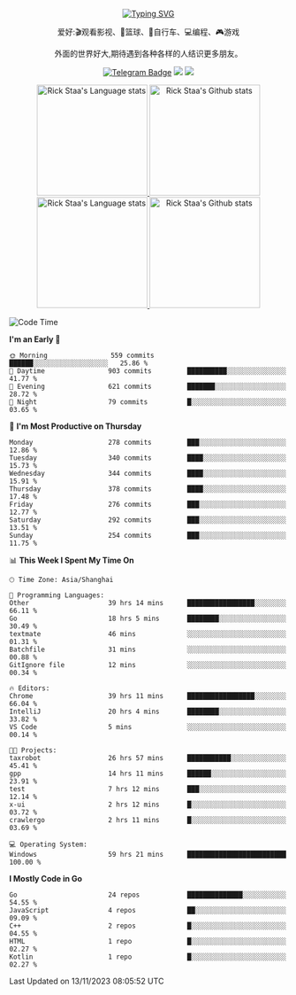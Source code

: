 <div align="center"> 

[![Typing SVG](https://readme-typing-svg.herokuapp.com?size=25&duration=2500&color=eeeeee&vCenter=true&width=200&height=40&lines=Hi+there+%F0%9F%91%8B%F0%9F%8F%BB;I'm+DanBai)](https://git.io/typing-svg)

爱好:🎬观看影视、🏀篮球、🚴自行车、💻编程、🎮游戏

外面的世界好大,期待遇到各种各样的人结识更多朋友。

[![Telegram Badge](https://img.shields.io/badge/-Telegram-blue?style=flat&logo=Telegram&logoColor=white)](https://t.me/danbai9420) 
[![](https://img.shields.io/badge/-Blog-brightgreen?style=flat&logo=Blogger&logoColor=white)](https://p00q.cn)
[![](https://img.shields.io/badge/-Email-red?style=flat&logo=Mail.Ru&logoColor=white)](mailto:danbai@88.com)
</div>

<!-- Light Mode -->
<div align="center"> 
<a href="https://github.com/anuraghazra/github-readme-stats#gh-light-mode-only">
<img height=200 src="https://github-readme-stats.vercel.app/api/top-langs/?username=danbai225&layout=compact&langs_count=10&hide_border=1&role=OWNER,COLLABORATOR#gh-light-mode-only" alt="Rick Staa's Language stats" />
</a>
<a href="https://github.com/anuraghazra/github-readme-stats#gh-light-mode-only">
<img height=200 src="https://github-readme-stats.vercel.app/api?username=danbai225&show_icons=true&count_private=true&line_height=28&hide_border=1&include_all_commits=true&card_width=450&role=OWNER,COLLABORATOR&exclude_repo=github-readme-stats#gh-light-mode-only" alt="Rick Staa's Github stats" />
</a>
</div>

<!-- Dark Mode -->
<div align="center"> 
<a href="https://github.com/anuraghazra/github-readme-stats#gh-dark-mode-only">
<img height=200 src="https://github-readme-stats.vercel.app/api/top-langs/?username=danbai225&layout=compact&langs_count=10&hide_border=1&role=OWNER,COLLABORATOR&theme=github_dark#gh-dark-mode-only" alt="Rick Staa's Language stats" />
</a>
<a href="https://github.com/anuraghazra/github-readme-stats#gh-dark-mode-only">
<img height=200 src="https://github-readme-stats.vercel.app/api?username=danbai225&show_icons=true&count_private=true&line_height=28&hide_border=1&include_all_commits=true&card_width=450&role=OWNER,COLLABORATOR&exclude_repo=github-readme-stats&theme=github_dark#gh-dark-mode-only" alt="Rick Staa's Github stats" />
</a>
</div>

<!--START_SECTION:waka-->
![Code Time](http://img.shields.io/badge/Code%20Time-1%2C487%20hrs%207%20mins-blue)

**I'm an Early 🐤** 

```text
🌞 Morning                559 commits         ██████░░░░░░░░░░░░░░░░░░░   25.86 % 
🌆 Daytime                903 commits         ██████████░░░░░░░░░░░░░░░   41.77 % 
🌃 Evening                621 commits         ███████░░░░░░░░░░░░░░░░░░   28.72 % 
🌙 Night                  79 commits          █░░░░░░░░░░░░░░░░░░░░░░░░   03.65 % 
```
📅 **I'm Most Productive on Thursday** 

```text
Monday                   278 commits         ███░░░░░░░░░░░░░░░░░░░░░░   12.86 % 
Tuesday                  340 commits         ████░░░░░░░░░░░░░░░░░░░░░   15.73 % 
Wednesday                344 commits         ████░░░░░░░░░░░░░░░░░░░░░   15.91 % 
Thursday                 378 commits         ████░░░░░░░░░░░░░░░░░░░░░   17.48 % 
Friday                   276 commits         ███░░░░░░░░░░░░░░░░░░░░░░   12.77 % 
Saturday                 292 commits         ███░░░░░░░░░░░░░░░░░░░░░░   13.51 % 
Sunday                   254 commits         ███░░░░░░░░░░░░░░░░░░░░░░   11.75 % 
```


📊 **This Week I Spent My Time On** 

```text
🕑︎ Time Zone: Asia/Shanghai

💬 Programming Languages: 
Other                    39 hrs 14 mins      █████████████████░░░░░░░░   66.11 % 
Go                       18 hrs 5 mins       ████████░░░░░░░░░░░░░░░░░   30.49 % 
textmate                 46 mins             ░░░░░░░░░░░░░░░░░░░░░░░░░   01.31 % 
Batchfile                31 mins             ░░░░░░░░░░░░░░░░░░░░░░░░░   00.88 % 
GitIgnore file           12 mins             ░░░░░░░░░░░░░░░░░░░░░░░░░   00.34 % 

🔥 Editors: 
Chrome                   39 hrs 11 mins      █████████████████░░░░░░░░   66.04 % 
IntelliJ                 20 hrs 4 mins       ████████░░░░░░░░░░░░░░░░░   33.82 % 
VS Code                  5 mins              ░░░░░░░░░░░░░░░░░░░░░░░░░   00.14 % 

🐱‍💻 Projects: 
taxrobot                 26 hrs 57 mins      ███████████░░░░░░░░░░░░░░   45.41 % 
gpp                      14 hrs 11 mins      ██████░░░░░░░░░░░░░░░░░░░   23.91 % 
test                     7 hrs 12 mins       ███░░░░░░░░░░░░░░░░░░░░░░   12.14 % 
x-ui                     2 hrs 12 mins       █░░░░░░░░░░░░░░░░░░░░░░░░   03.72 % 
crawlergo                2 hrs 11 mins       █░░░░░░░░░░░░░░░░░░░░░░░░   03.69 % 

💻 Operating System: 
Windows                  59 hrs 21 mins      █████████████████████████   100.00 % 
```

**I Mostly Code in Go** 

```text
Go                       24 repos            ██████████████░░░░░░░░░░░   54.55 % 
JavaScript               4 repos             ██░░░░░░░░░░░░░░░░░░░░░░░   09.09 % 
C++                      2 repos             █░░░░░░░░░░░░░░░░░░░░░░░░   04.55 % 
HTML                     1 repo              █░░░░░░░░░░░░░░░░░░░░░░░░   02.27 % 
Kotlin                   1 repo              █░░░░░░░░░░░░░░░░░░░░░░░░   02.27 % 
```




 Last Updated on 13/11/2023 08:05:52 UTC
<!--END_SECTION:waka-->
